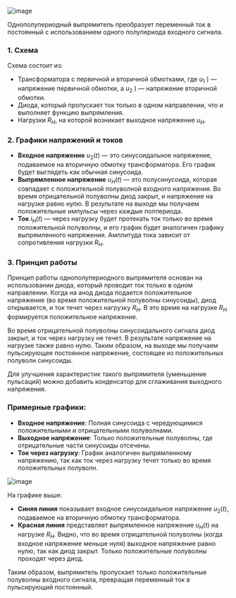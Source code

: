 ![image](https://github.com/user-attachments/assets/e24d50f5-b846-4e6b-8527-4262690d5f6a)

Однополупериодный выпрямитель преобразует переменный ток в постоянный с использованием одного полупериода входного сигнала.

### 1. Схема

Схема состоит из:
- Трансформатора с первичной и вторичной обмотками, где $u_1$ \) — напряжение первичной обмотки, а $u_2$ \) — напряжение вторичной обмотки.
- Диода, который пропускает ток только в одном направлении, что и выполняет функцию выпрямления.
- Нагрузки $R_H$, на которой возникает выходное напряжение $u_H$.

### 2. Графики напряжений и токов

- **Входное напряжение** $u_2(t)$ — это синусоидальное напряжение, подаваемое на вторичную обмотку трансформатора. Его график будет выглядеть как обычная синусоида.
- **Выпрямленное напряжение** $u_H(t)$ — это полусинусоида, которая совпадает с положительной полуволной входного напряжения. Во время отрицательной полуволны диод закрыт, и напряжение на нагрузке равно нулю. В результате на выходе мы получаем положительные импульсы через каждые полпериода.
- **Ток** $i_H(t)$ — через нагрузку будет протекать ток только во время положительной полуволны, и его график будет аналогичен графику выпрямленного напряжения. Амплитуда тока зависит от сопротивления нагрузки $R_H$.

### 3. Принцип работы

Принцип работы однополупериодного выпрямителя основан на использовании диода, который проводит ток только в одном направлении. Когда на анод диода подается положительное напряжение (во время положительной полуволны синусоиды), диод открывается, и ток течет через нагрузку $R_H$. В это время на нагрузке $R_H$ формируется положительное напряжение.

Во время отрицательной полуволны синусоидального сигнала диод закрыт, и ток через нагрузку не течет. В результате напряжение на нагрузке также равно нулю. Таким образом, на выходе мы получаем пульсирующее постоянное напряжение, состоящее из положительных полуволн синусоиды.

Для улучшения характеристик такого выпрямителя (уменьшение пульсаций) можно добавить конденсатор для сглаживания выходного напряжения.

### Примерные графики:

- **Входное напряжение**: Полная синусоида с чередующимися положительными и отрицательными полуволнами.
- **Выходное напряжение**: Только положительные полуволны, где отрицательные части синусоиды отсечены.
- **Ток через нагрузку**: График аналогичен выпрямленному напряжению, так как ток через нагрузку течет только во время положительных полуволн.

![image](https://github.com/user-attachments/assets/cfa06882-ff63-4bb7-a1cb-e97a0ecac263)

На графике выше:

- **Синяя линия** показывает входное синусоидальное напряжение $u_2(t)$, подаваемое на вторичную обмотку трансформатора.
- **Красная линия** представляет выпрямленное напряжение $u_H(t)$ на нагрузке $R_H$. Видно, что во время отрицательной полуволны (когда входное напряжение меньше нуля) выходное напряжение равно нулю, так как диод закрыт. Только положительные полуволны проходят через диод.

Таким образом, выпрямитель пропускает только положительные полуволны входного сигнала, превращая переменный ток в пульсирующий постоянный.
